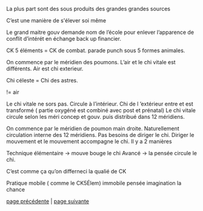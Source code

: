 La plus part sont des sous produits des grandes grandes sources

C’est une manière de s'élever soi même

Le grand maitre gouv demande nom de l’école pour enlever l’apparence de conflit d’intérét en échange back up financier.


CK 5 éléments = CK de combat. parade punch sous 5 formes animales. 

On commence par le méridien des poumons. L’air et le chi vitale est différents. Air est chi exterieur. 

Chi céleste = Chi des astres.

!= air

Le chi vitale ne sors pas. Circule à l’intérieur. Chi de l ’extérieur entre et est transformé ( partie oxygéné est combiné avec post et prénatal) Le chi vitale circule selon les méri concep et gouv. puis distribué dans 12 méridiens.

On commence par le méridien de poumon main droite. Naturellement circulation interne des 12 méridiens. Pas besoins de diriger le chi. Diriger le mouvement et le mouvement accompagne le chi. 
Il y a 2 manières 

Technique élémentaire -> mouve bouge le chi
Avancé -> la pensée circule le chi. 

C’est comme ça qu’on differneci la qualié de CK

Pratique mobile ( comme le CK5Élem)
immobile
pensée
imagination 
la chance

[page précédente](2024-03-17-02.md) | [page suivante](2024-03-17-04.md)